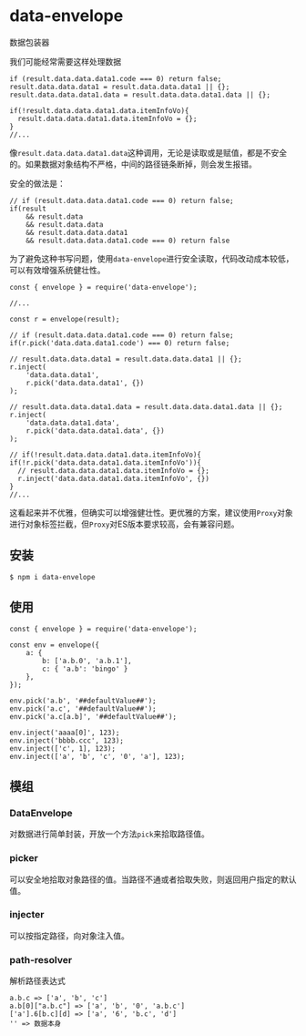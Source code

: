 # data-envelope
数据包装器

我们可能经常需要这样处理数据

    if (result.data.data.data1.code === 0) return false;
    result.data.data.data1 = result.data.data.data1 || {};
    result.data.data.data1.data = result.data.data.data1.data || {};

    if(!result.data.data.data1.data.itemInfoVo){
      result.data.data.data1.data.itemInfoVo = {};
    }
    //...

像`result.data.data.data1.data`这种调用，无论是读取或是赋值，都是不安全的。如果数据对象结构不严格，中间的路径链条断掉，则会发生报错。

安全的做法是：

    // if (result.data.data.data1.code === 0) return false;
    if(result
        && result.data
        && result.data.data
        && result.data.data.data1
        && result.data.data.data1.code === 0) return false

为了避免这种书写问题，使用`data-envelope`进行安全读取，代码改动成本较低，可以有效增强系统健壮性。

    const { envelope } = require('data-envelope');

    //...

    const r = envelope(result);

    // if (result.data.data.data1.code === 0) return false;
    if(r.pick('data.data.data1.code') === 0) return false;

    // result.data.data.data1 = result.data.data.data1 || {};
    r.inject(
        'data.data.data1',
        r.pick('data.data.data1', {})
    );

    // result.data.data.data1.data = result.data.data.data1.data || {};
    r.inject(
        'data.data.data1.data',
        r.pick('data.data.data1.data', {})
    );

    // if(!result.data.data.data1.data.itemInfoVo){
    if(!r.pick('data.data.data1.data.itemInfoVo')){
      // result.data.data.data1.data.itemInfoVo = {};
      r.inject('data.data.data1.data.itemInfoVo', {})
    }
    //...

这看起来并不优雅，但确实可以增强健壮性。更优雅的方案，建议使用`Proxy`对象进行对象标签拦截，但`Proxy`对ES版本要求较高，会有兼容问题。

## 安装

    $ npm i data-envelope

## 使用

    const { envelope } = require('data-envelope');

    const env = envelope({
        a: {
            b: ['a.b.0', 'a.b.1'],
            c: { 'a.b': 'bingo' }
        },
    });

    env.pick('a.b', '##defaultValue##');
    env.pick('a.c', '##defaultValue##');
    env.pick('a.c[a.b]', '##defaultValue##');

    env.inject('aaaa[0]', 123);
    env.inject('bbbb.ccc', 123);
    env.inject(['c', 1], 123);
    env.inject(['a', 'b', 'c', '0', 'a'], 123);


## 模组

### DataEnvelope
对数据进行简单封装，开放一个方法`pick`来拾取路径值。

### picker
可以安全地拾取对象路径的值。当路径不通或者拾取失败，则返回用户指定的默认值。

### injecter
可以按指定路径，向对象注入值。

### path-resolver
解析路径表达式

    a.b.c => ['a', 'b', 'c']
    a.b[0]["a.b.c"] => ['a', 'b', '0', 'a.b.c']
    ['a'].6[b.c][d] => ['a', '6', 'b.c', 'd']
    '' => 数据本身
